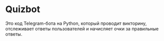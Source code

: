 # Quizbot
Это код Telegram-бота на Python, который проводит викторину, отслеживает ответы пользователей и начисляет очки за правильные ответы.
